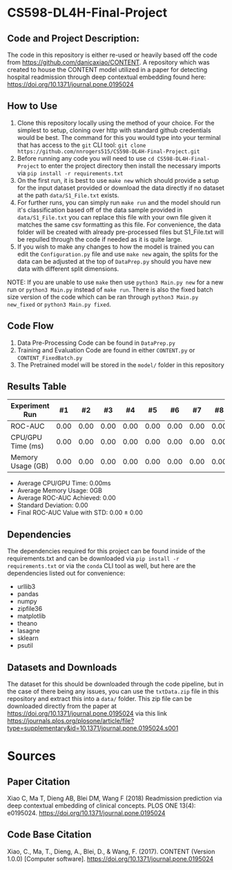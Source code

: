 # CS598-DL4H-Final-Project

## Code and Project Description:
The code in this repository is either re-used or heavily based off the code from https://github.com/danicaxiao/CONTENT. A repository which was created to house the CONTENT model utilized in a paper for detecting hospital readmission through deep contextual embedding found here: https://doi.org/10.1371/journal.pone.0195024

## How to Use

1. Clone this repository locally using the method of your choice. For the simplest to setup, cloning over http with standard github credentials would be best. The command for this you would type into your terminal that has access to the `git` CLI tool: `git clone https://github.com/nnrogers515/CS598-DL4H-Final-Project.git`
2. Before running any code you will need to use `cd CS598-DL4H-Final-Project` to enter the project directory then install the necessary imports via `pip install -r requirements.txt`
3. On the first run, it is best to use `make new` which should provide a setup for the input dataset provided or download the data directly if no dataset at the path `data/S1_File.txt` exists.
4. For further runs, you can simply run `make run` and the model should run it's classification based off of the data sample provided in `data/S1_File.txt` you can replace this file with your own file given it matches the same csv formatting as this file. For convenience, the data folder will be created with already pre-processed files but S1_File.txt will be repulled through the code if needed as it is quite large.
5. If you wish to make any changes to how the model is trained you can edit the `Configuration.py` file and use `make new` again, the splits for the data can be adjusted at the top of `DataPrep.py` should you have new data with different split dimensions.

NOTE: If you are unable to use `make` then use `python3 Main.py new` for a new run or `python3 Main.py` instead of `make run`. There is also the fixed batch size version of the code which can be ran through `python3 Main.py new_fixed` or `python3 Main.py fixed`.

## Code Flow

1. Data Pre-Processing Code can be found in `DataPrep.py`
2. Training and Evaluation Code are found in either `CONTENT.py` or `CONTENT_FixedBatch.py`
3. The Pretrained model will be stored in the `model/` folder in this repository

## Results Table

| Experiment Run      |  #1  |   #2  |   #3  |   #4  |   #5  |   #6  |   #7  |   #8  |   #9  |   #10 |
| ------------------- | ---- | ----- | ----- | ----- | ----- | ----- | ----- | ----- | ----- | ----- |
| ROC-AUC             | 0.00 |  0.00 |  0.00 |  0.00 |  0.00 |  0.00 |  0.00 |  0.00 |  0.00 |  0.00 |
| CPU/GPU Time (ms)   | 0.00 |  0.00 |  0.00 |  0.00 |  0.00 |  0.00 |  0.00 |  0.00 |  0.00 |  0.00 |
| Memory Usage (GB)   | 0.00 |  0.00 |  0.00 |  0.00 |  0.00 |  0.00 |  0.00 |  0.00 |  0.00 |  0.00 |

- Average CPU/GPU Time: 0.00ms
- Average Memory Usage: 0GB
- Average ROC-AUC Achieved: 0.00
- Standard Deviation: 0.00
- Final ROC-AUC Value with STD: 0.00 ± 0.00 

## Dependencies

The dependencies required for this project can be found inside of the requirements.txt and can be downloaded via `pip install -r requirements.txt` or via the `conda` CLI tool as well, but here are the dependencies listed out for convenience:

- urllib3
- pandas
- numpy
- zipfile36
- matplotlib
- theano
- lasagne
- sklearn
- psutil


## Datasets and Downloads

The dataset for this should be downloaded through the code pipeline, but in the case of there being any issues, you can use the `txtData.zip` file in this repository and extract this into a `data/` folder. This zip file can be downloaded directly from the paper at https://doi.org/10.1371/journal.pone.0195024 via this link https://journals.plos.org/plosone/article/file?type=supplementary&id=10.1371/journal.pone.0195024.s001

# Sources

## Paper Citation
Xiao C, Ma T, Dieng AB, Blei DM, Wang F (2018) Readmission prediction via deep contextual embedding of clinical concepts. PLOS ONE 13(4): e0195024. https://doi.org/10.1371/journal.pone.0195024

## Code Base Citation

Xiao, C., Ma, T., Dieng, A., Blei, D., & Wang, F. (2017). CONTENT (Version 1.0.0) [Computer software]. https://doi.org/10.1371/journal.pone.0195024

